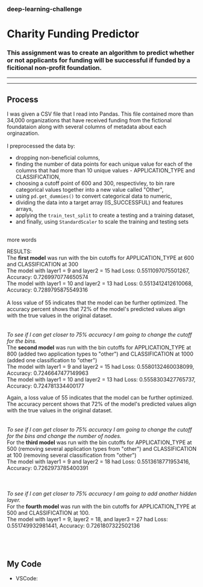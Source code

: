 ### deep-learning-challenge 
# Charity Funding Predictor

### This assignment was to create an algorithm to predict whether or not applicants for funding will be successful if funded by a ficitional non-profit foundation.
----------------------------
----------------------------

## Process
I was given a CSV file that I read into Pandas. This file contained more than 34,000 organizations that have received funding from the fictional foundataion along with several columns of metadata about each orginazation.
<br>
<br>
I preprocessed the data by:
    <ul><li>dropping non-beneficial columns,
    <li>finding the number of data points for each unique value for each of the columns that had more than 10 unique values - APPLICATION_TYPE and CLASSIFICATION,
    <li>choosing a cutoff point of 600 and 300, respectivley, to bin rare categorical values together into a new value called "Other",
    <li>using `pd.get_dummies()` to convert categorical data to numeric,
    <li>dividing the data into a target array (IS_SUCCESSFUL) and features arrays,
    <li>applying the `train_test_split` to create a testing and a training dataset,
    <li>and finally, using `StandardScaler` to scale the training and testing sets
    </ul>
<br>
more words


RESULTS:<br>
The <b>first model</b> was run with the bin cutoffs for APPLICATION_TYPE at 600 and CLASSIFICATION at 300<br>
The model with layer1 = 9 and layer2 = 15 had Loss: 0.5511097075501267, Accuracy: 0.7269970774650574<br>
The model with layer1 = 10 and layer2 = 13 had Loss: 0.5513412412610068, Accuracy: 0.7289795875549316<br>
<br>
A loss value of 55 indicates that the model can be further optimized. The accuracy percent shows that 72% of the model's predicted values align with the true values in the original dataset.
<br>
<br>
<br>
<i>To see if I can get closer to 75% accuracy I am going to change the cutoff for the bins.</i><br>
The <b>second model</b> was run with the bin cutoffs for APPLICATION_TYPE at 800 (added two application types to "other") and CLASSIFICATION at 1000 (added one classification to "other")<br>
The model with layer1 = 9 and layer2 = 15 had Loss: 0.5580132460038099, Accuracy: 0.7246647477149963<br>
The model with layer1 = 10 and layer2 = 13 had Loss: 0.5558303427765737, Accuracy: 0.724781334400177<br>

Again, a loss value of 55 indicates that the model can be further optimized. The accuracy percent shows that 72% of the model's predicted values align with the true values in the original dataset.
<br>
<br>
<br>
<i>To see if I can get closer to 75% accuracy I am going to change the cutoff for the bins and change the number of nodes.</i><br>
For the <b>third model</b> was run with the bin cutoffs for APPLICATION_TYPE at 500 (removing several application types from "other") and CLASSIFICATION at 100 (removing several classification from "other")<br>
The model with layer1 = 9 and layer2 = 18 had Loss: 0.5513618771953416, Accuracy: 0.7262973785400391<br>
<br>
<br>
<br>
<i>To see if I can get closer to 75% accuracy I am going to add another hidden layer.</i><br>
For the <b>fourth model</b> was run with the bin cutoffs for APPLICATION_TYPE at 500 and CLASSIFICATION at 100.<br>
The model with layer1 = 9, layer2 = 18, and layer3 = 27 had Loss: 0.551749932981441, Accuracy: 0.7261807322502136<br>
<br>
<br>
<br>

## My Code
* VSCode: 
